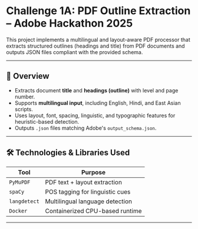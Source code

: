 # Challenge 1A: PDF Outline Extraction – Adobe Hackathon 2025

This project implements a multilingual and layout-aware PDF processor that extracts structured outlines (headings and title) from PDF documents and outputs JSON files compliant with the provided schema.

---

## 🧠 Overview

- Extracts document **title** and **headings (outline)** with level and page number.
- Supports **multilingual input**, including English, Hindi, and East Asian scripts.
- Uses layout, font, spacing, linguistic, and typographic features for heuristic-based detection.
- Outputs `.json` files matching Adobe's `output_schema.json`.

---

## 🛠️ Technologies & Libraries Used

| Tool        | Purpose                         |
|-------------|---------------------------------|
| `PyMuPDF`   | PDF text + layout extraction    |
| `spaCy`     | POS tagging for linguistic cues |
| `langdetect`| Multilingual language detection |
| `Docker`    | Containerized CPU-based runtime |

---
